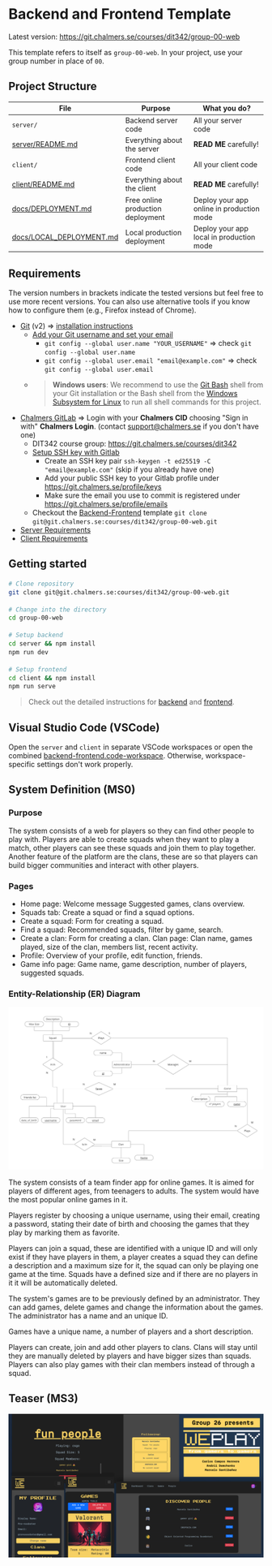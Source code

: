 # Backend and Frontend Template

Latest version: https://git.chalmers.se/courses/dit342/group-00-web

This template refers to itself as `group-00-web`. In your project, use your group number in place of `00`.

## Project Structure

| File        | Purpose           | What you do?  |
| ------------- | ------------- | ----- |
| `server/` | Backend server code | All your server code |
| [server/README.md](server/README.md) | Everything about the server | **READ ME** carefully! |
| `client/` | Frontend client code | All your client code |
| [client/README.md](client/README.md) | Everything about the client | **READ ME** carefully! |
| [docs/DEPLOYMENT.md](docs/DEPLOYMENT.md) | Free online production deployment | Deploy your app online in production mode |
| [docs/LOCAL_DEPLOYMENT.md](docs/LOCAL_DEPLOYMENT.md) | Local production deployment | Deploy your app local in production mode |

## Requirements

The version numbers in brackets indicate the tested versions but feel free to use more recent versions.
You can also use alternative tools if you know how to configure them (e.g., Firefox instead of Chrome).

* [Git](https://git-scm.com/) (v2) => [installation instructions](https://www.atlassian.com/git/tutorials/install-git)
  * [Add your Git username and set your email](https://docs.gitlab.com/ce/gitlab-basics/start-using-git.html#add-your-git-username-and-set-your-email)
    * `git config --global user.name "YOUR_USERNAME"` => check `git config --global user.name`
    * `git config --global user.email "email@example.com"` => check `git config --global user.email`
  * > **Windows users**: We recommend to use the [Git Bash](https://www.atlassian.com/git/tutorials/git-bash) shell from your Git installation or the Bash shell from the [Windows Subsystem for Linux](https://docs.microsoft.com/en-us/windows/wsl/install-win10) to run all shell commands for this project.
* [Chalmers GitLab](https://git.chalmers.se/) => Login with your **Chalmers CID** choosing "Sign in with" **Chalmers Login**. (contact [support@chalmers.se](mailto:support@chalmers.se) if you don't have one)
  * DIT342 course group: https://git.chalmers.se/courses/dit342
  * [Setup SSH key with Gitlab](https://docs.gitlab.com/ee/ssh/)
    * Create an SSH key pair `ssh-keygen -t ed25519 -C "email@example.com"` (skip if you already have one)
    * Add your public SSH key to your Gitlab profile under https://git.chalmers.se/profile/keys
    * Make sure the email you use to commit is registered under https://git.chalmers.se/profile/emails
  * Checkout the [Backend-Frontend](https://git.chalmers.se/courses/dit342/group-00-web) template `git clone git@git.chalmers.se:courses/dit342/group-00-web.git`
* [Server Requirements](./server/README.md#Requirements)
* [Client Requirements](./client/README.md#Requirements)

## Getting started

```bash
# Clone repository
git clone git@git.chalmers.se:courses/dit342/group-00-web.git

# Change into the directory
cd group-00-web

# Setup backend
cd server && npm install
npm run dev

# Setup frontend
cd client && npm install
npm run serve
```

> Check out the detailed instructions for [backend](./server/README.md) and [frontend](./client/README.md).

## Visual Studio Code (VSCode)

Open the `server` and `client` in separate VSCode workspaces or open the combined [backend-frontend.code-workspace](./backend-frontend.code-workspace). Otherwise, workspace-specific settings don't work properly.

## System Definition (MS0)

### Purpose

The system consists of a web for players so they can find other people to play with. Players are able to create squads when they want to play a match, other players can see these squads and join them to play together. Another feature of the platform are the clans, these are so that players can build bigger communities and interact with other players.

### Pages

- Home page: Welcome message Suggested games, clans overview.
- Squads tab: Create a squad or find a squad options.
- Create a squad: Form for creating a squad.
- Find a squad: Recommended squads, filter by game, search.
- Create a clan: Form for creating a clan.
Clan page: Clan name, games played, size of the clan, members list, recent activity.
- Profile: Overview of your profile, edit function, friends.
- Game info page: Game name, game description, number of players, suggested squads.
### Entity-Relationship (ER) Diagram

![ER Diagram](./images/er_diagram.png)

The system consists of a team finder app for online games. It is aimed for players of different ages, from teenagers to adults. The system would have the most popular online games in it.

 Players register by choosing a unique username, using their email, creating a password, stating their date of birth and choosing the games that they play by marking them as favorite.

Players can join a squad, these are identified with a unique ID and will only exist if they have players in them, a player creates a squad they can define a description and a maximum size for it, the squad can only be playing one game at the time. Squads have a defined size and if there are no players in it it will be automatically deleted.

The system's games are to be previously defined by an administrator. They can add games, delete games and change the information about the games. The administrator has a name and an unique ID.

Games have a unique name, a number of players and a short description.

Players can create, join and add other players to clans. Clans will stay until they are manually deleted by players and have bigger sizes than squads. Players can also play games with their clan members instead of through a squad.

## Teaser (MS3)

![Teaser](./images/teaser.png)
